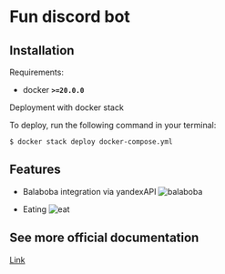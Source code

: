 Fun discord bot
====

Installation
---------

Requirements:

 - docker **`>=20.0.0`**

Deployment with docker stack

To deploy, run the following command in your terminal:
```
$ docker stack deploy docker-compose.yml 
```
Features
---

- Balaboba integration via yandexAPI
![balaboba](https://github.com/stiller72/mask/blob/main/.github/img/Screenshot%202021-07-24%20at%2016.20.36.png)

- Eating
![eat](https://github.com/stiller72/mask/blob/main/.github/img/Screenshot%202021-07-24%20at%2016.43.30.png)

See more official documentation
---

[Link][]

[Link]: https://discordpy.readthedocs.io/en/latest/api.html
